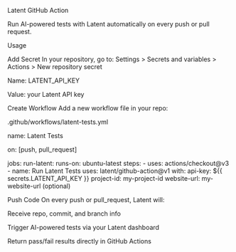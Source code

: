 Latent GitHub Action

Run AI-powered tests with Latent
 automatically on every push or pull request.

Usage

Add Secret
In your repository, go to:
Settings > Secrets and variables > Actions > New repository secret

Name: LATENT_API_KEY

Value: your Latent API key

Create Workflow
Add a new workflow file in your repo:

.github/workflows/latent-tests.yml

name: Latent Tests

on: [push, pull_request]

jobs:
  run-latent:
    runs-on: ubuntu-latest
    steps:
      - uses: actions/checkout@v3
      - name: Run Latent Tests
        uses: latent/github-action@v1
        with:
          api-key: ${{ secrets.LATENT_API_KEY }}
          project-id: my-project-id
          website-url: my-website-url (optional)


Push Code
On every push or pull_request, Latent will:

Receive repo, commit, and branch info

Trigger AI-powered tests via your Latent dashboard

Return pass/fail results directly in GitHub Actions
